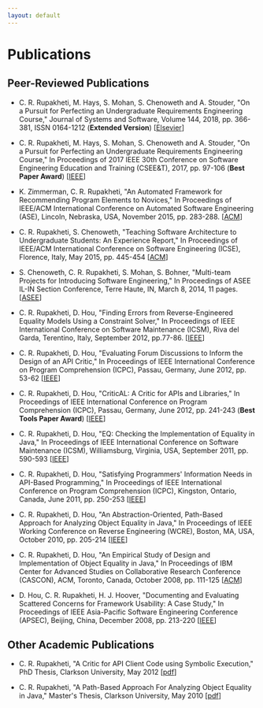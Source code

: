 ```yaml
---
layout: default
---
```


# Publications

## Peer-Reviewed Publications
- C. R. Rupakheti, M. Hays, S. Mohan, S. Chenoweth and A. Stouder, "On a Pursuit for Perfecting an Undergraduate Requirements Engineering Course," Journal of Systems and Software, Volume 144, 2018, pp. 366-381, ISSN 0164-1212 (**Extended Version**) [[Elsevier](https://www.sciencedirect.com/science/article/pii/S0164121218301390)]

- C. R. Rupakheti, M. Hays, S. Mohan, S. Chenoweth and A. Stouder, "On a Pursuit for Perfecting an Undergraduate Requirements Engineering Course," In Proceedings of 2017 IEEE 30th Conference on Software Engineering Education and Training (CSEE&T), 2017, pp. 97-106 (**Best Paper Award**) [[IEEE](https://ieeexplore.ieee.org/document/8166688)]

- K. Zimmerman, C. R. Rupakheti, "An Automated Framework for Recommending Program Elements to Novices," In Proceedings of IEEE/ACM International Conference on Automated Software Engineering (ASE), Lincoln, Nebraska, USA, November 2015, pp. 283-288. [[ACM](https://dl.acm.org/doi/10.1109/ASE.2015.54)]

- C. R. Rupakheti, S. Chenoweth, "Teaching Software Architecture to Undergraduate Students: An Experience Report," In Proceedings of IEEE/ACM International Conference on Software Engineering (ICSE), Florence, Italy, May 2015, pp. 445-454 [[ACM](https://dl.acm.org/doi/10.5555/2819009.2819079)]

- S. Chenoweth, C. R. Rupakheti, S. Mohan, S. Bohner, "Multi-team Projects for Introducing Software Engineering," In Proceedings of ASEE IL-IN Section Conference, Terre Haute, IN, March 8, 2014, 11 pages. [[ASEE]()]

- C. R. Rupakheti, D. Hou, "Finding Errors from Reverse-Engineered Equality Models Using a Constraint Solver," In Proceedings of IEEE International Conference on Software Maintenance (ICSM), Riva del Garda, Terentino, Italy, September 2012, pp.77-86. [[IEEE](https://ieeexplore.ieee.org/document/6405256)]

- C. R. Rupakheti, D. Hou, "Evaluating Forum Discussions to Inform the Design of an API Critic," In Proceedings of IEEE International Conference on Program Comprehension (ICPC), Passau, Germany, June 2012, pp. 53-62 [[IEEE](https://ieeexplore.ieee.org/document/6240509)]

- C. R. Rupakheti, D. Hou, "CriticAL: A Critic for APIs and Libraries," In Proceedings of IEEE International Conference on Program Comprehension (ICPC), Passau, Germany, June 2012, pp. 241-243 (**Best Tools Paper Award**) [[IEEE](https://ieeexplore.ieee.org/document/6240493)]

- C. R. Rupakheti, D. Hou, "EQ: Checking the Implementation of Equality in Java," In Proceedings of IEEE International Conference on Software Maintenance (ICSM), Williamsburg, Virginia, USA, September 2011, pp. 590-593 [[IEEE](https://ieeexplore.ieee.org/document/6080837)]

- C. R. Rupakheti, D. Hou, "Satisfying Programmers' Information Needs in API-Based Programming," In Proceedings of IEEE International Conference on Program Comprehension (ICPC), Kingston, Ontario, Canada, June 2011, pp. 250-253 [[IEEE](https://ieeexplore.ieee.org/document/5970174)]

- C. R. Rupakheti, D. Hou, "An Abstraction-Oriented, Path-Based Approach for Analyzing Object Equality in Java," In Proceedings of IEEE Working Conference on Reverse Engineering (WCRE), Boston, MA, USA, October 2010, pp. 205-214 [[IEEE](https://ieeexplore.ieee.org/document/5645560)]

- C. R. Rupakheti, D. Hou, "An Empirical Study of Design and Implementation of Object Equality in Java," In Proceedings of IBM Center for Advanced Studies on Collaborative Research Conference (CASCON), ACM, Toronto, Canada, October 2008, pp. 111-125 [[ACM](https://dl.acm.org/doi/10.1145/1463788.1463800)]

- D. Hou, C. R. Rupakheti, H. J. Hoover, "Documenting and Evaluating Scattered Concerns for Framework Usability: A Case Study," In Proceedings of IEEE Asia-Pacific Software Engineering Conference (APSEC), Beijing, China, December 2008, pp. 213-220 [[IEEE](https://ieeexplore.ieee.org/document/4724550)]

## Other Academic Publications

- C. R. Rupakheti, "A Critic for API Client Code using Symbolic Execution," PhD Thesis, Clarkson University, May 2012 [[pdf](assets/files/critic-thesis.pdf)]

- C. R. Rupakheti, "A Path-Based Approach For Analyzing Object Equality in Java," Master's Thesis, Clarkson University, May 2010 [[pdf](assets/files/eq-thesis.pdf)]
